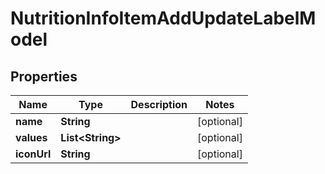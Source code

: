 
# NutritionInfoItemAddUpdateLabelModel

## Properties
Name | Type | Description | Notes
------------ | ------------- | ------------- | -------------
**name** | **String** |  |  [optional]
**values** | **List&lt;String&gt;** |  |  [optional]
**iconUrl** | **String** |  |  [optional]



